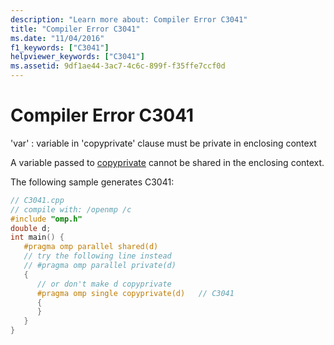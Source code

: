 ```yaml
---
description: "Learn more about: Compiler Error C3041"
title: "Compiler Error C3041"
ms.date: "11/04/2016"
f1_keywords: ["C3041"]
helpviewer_keywords: ["C3041"]
ms.assetid: 9df1ae44-3ac7-4c6c-899f-f35ffe7ccf0d
---
```

# Compiler Error C3041

'var' : variable in 'copyprivate' clause must be private in enclosing context

A variable passed to [copyprivate](../../parallel/openmp/reference/openmp-clauses.md#copyprivate) cannot be shared in the enclosing context.

The following sample generates C3041:

```cpp
// C3041.cpp
// compile with: /openmp /c
#include "omp.h"
double d;
int main() {
   #pragma omp parallel shared(d)
   // try the following line instead
   // #pragma omp parallel private(d)
   {
      // or don't make d copyprivate
      #pragma omp single copyprivate(d)   // C3041
      {
      }
   }
}
```
